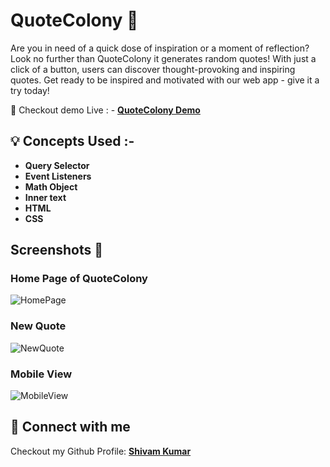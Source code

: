 # QuoteColony 💭

Are you in need of a quick dose of inspiration or a moment of reflection? Look no further than QuoteColony it generates random quotes! With just a click of a button, users can discover thought-provoking and inspiring quotes. Get ready to be inspired and motivated with our web app - give it a try today!

📍 Checkout demo Live : - **[QuoteColony Demo](https://cosmic-centaur-d491f7.netlify.app)**


## 💡 Concepts Used :- 

- **Query Selector**
- **Event Listeners** 
- **Math Object** 
- **Inner text** 
- **HTML**
- **CSS** 



## Screenshots 📸

### Home Page of QuoteColony
![HomePage](https://user-images.githubusercontent.com/99862619/227762621-1d53dff5-f399-4ee3-abc0-1a2dc73b8512.png)

### New Quote 
![NewQuote](https://user-images.githubusercontent.com/99862619/227762655-4b18d639-3379-4815-8d82-09c45a4c4431.png)

### Mobile View 
![MobileView](https://user-images.githubusercontent.com/99862619/227762651-c30d1dce-7f8e-4931-bf6b-f0122a2f76d6.png)

## 🚀 Connect with me 

Checkout my Github Profile: **[Shivam Kumar](https://github.com/Shivamkumar26/)**
